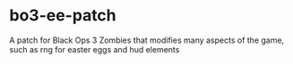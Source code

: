 # bo3-ee-patch
A patch for Black Ops 3 Zombies that modifies many aspects of the game, such as rng for easter eggs and hud elements
